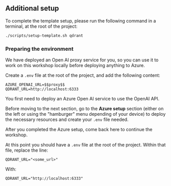 ## Additional setup

To complete the template setup, please run the following command in a terminal, at the root of the project:

```bash
./scripts/setup-template.sh qdrant
```

### Preparing the environment

<div data-visible="$$proxy$$">

We have deployed an Open AI proxy service for you, so you can use it to work on this workshop locally before deploying anything to Azure.

Create a `.env` file at the root of the project, and add the following content:

```
AZURE_OPENAI_URL=$$proxy$$
QDRANT_URL=http://localhost:6333
```

</div>

<div data-hidden="$$proxy$$">

You first need to deploy an Azure Open AI service to use the OpenAI API.

Before moving to the next section, go to the **Azure setup** section (either on the left or using the "hamburger" menu depending of your device) to deploy the necessary resources and create your `.env` file needed.

After you completed the Azure setup, come back here to continue the workshop.

At this point you should have a `.env` file at the root of the project. Within that file, replace the line:

```
QDRANT_URL="<some_url>"
```

With:
  
```
QDRANT_URL="http://localhost:6333"
```

</div>
